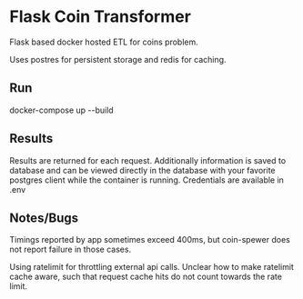 # Flask Coin Transformer

Flask based docker hosted ETL for coins problem.

Uses postres for persistent storage and redis for caching.

## Run

docker-compose up --build

## Results

Results are returned for each request.  Additionally information is saved to database and can be viewed directly in the database with your favorite postgres client while
the container is running.  Credentials are available in .env

## Notes/Bugs

Timings reported by app sometimes exceed 400ms, but coin-spewer does not report failure in those cases.

Using ratelimit for throttling external api calls.  Unclear how to make ratelimit cache aware, such that request cache hits
do not count towards the rate limit.
